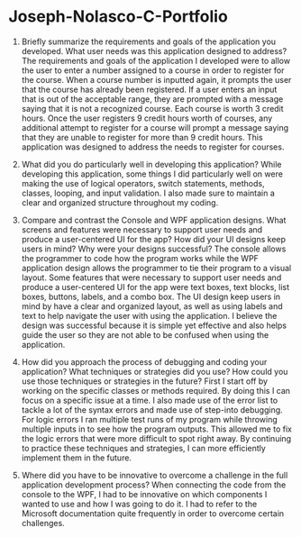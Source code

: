 # Joseph-Nolasco-C-Portfolio

1) Briefly summarize the requirements and goals of the application you developed. What user needs was this application designed to address?
  The requirements and goals of the application I developed were to allow the user to enter a number assigned to a course in order to register for the course. When a course number is inputted again, it prompts
the user that the course has already been registered. If a user enters an input that is out of the acceptable range, they are prompted with a message saying that it is not a recognized course. Each course
is worth 3 credit hours. Once the user registers 9 credit hours worth of courses, any additional attempt to register for a course will prompt a message saying that they are unable to register for more than
9 credit hours. This application was designed to address the needs to register for courses.

2) What did you do particularly well in developing this application?
   While developing this application, some things I did particularly well on were making the use of logical operators, switch statements, methods, classes, looping, and input validation. I also made sure to
   maintain a clear and organized structure throughout my coding.

3) Compare and contrast the Console and WPF application designs. What screens and features were necessary to support user needs and produce a user-centered UI for the app? How did your UI designs keep users in mind? Why were your designs successful?
   The console allows the programmer to code how the program works while the WPF application design allows the programmer to tie their program to a visual layout. Some features that were necessary to
   support user needs and produce a user-centered UI for the app were text boxes, text blocks, list boxes, buttons, labels, and a combo box. The UI design keep users in mind by have a clear and organized
   layout, as well as using labels and text to help navigate the user with using the application. I believe the design was successful because it is simple yet effective and also helps guide the user so
   they are not able to be confused when using the application.

5) How did you approach the process of debugging and coding your application? What techniques or strategies did you use? How could you use those techniques or strategies in the future?
  First I start off by working on the specific classes or methods required. By doing this I can focus on a specific issue at a time. I also made use of the error list to tackle a lot of the syntax errors and
made use of step-into debugging. For logic errors I ran multiple test runs of my program while throwing multiple inputs in to see how the program outputs. This allowed me to fix the logic errors that were
more difficult to spot right away. By continuing to practice these techniques and strategies, I can more efficiently implement them in the future.

6) Where did you have to be innovative to overcome a challenge in the full application development process?
  When connecting the code from the console to the WPF, I had to be innovative on which components I wanted to use and how I was going to do it. I had to refer to the Microsoft documentation quite
frequently in order to overcome certain challenges.
